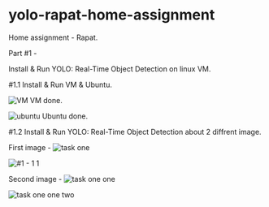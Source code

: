 # yolo-rapat-home-assignment
Home assignment - Rapat.

Part #1 -

Install & Run YOLO: Real-Time Object Detection on linux VM.

#1.1
Install & Run VM & Ubuntu.

![VM](https://user-images.githubusercontent.com/89121546/162421045-68323e4b-1f28-4231-a122-d844f603c7e4.png)
VM done.


![ubuntu](https://user-images.githubusercontent.com/89121546/162421216-1b81e031-d285-495e-82fe-974a8617a2a4.png)
Ubuntu done.

#1.2
Install & Run YOLO: Real-Time Object Detection about 2 diffrent image.

First image - 
![task one](https://user-images.githubusercontent.com/89121546/162421850-375bb225-cb1a-4fee-b478-10ce417af1eb.png)

![#1 - 1 1](https://user-images.githubusercontent.com/89121546/162422856-6b845238-8ff0-4722-851c-c2e032bf02e2.png)

Second image - 
![task one one](https://user-images.githubusercontent.com/89121546/162422901-88671bfc-a884-4793-b585-b3d25f938802.png)

![task one one two](https://user-images.githubusercontent.com/89121546/162422910-d8e98e66-af84-45d9-bc1c-4cae9ab7a5dc.png)



